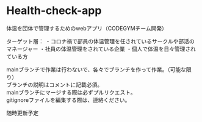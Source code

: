 # Health-check-app
体温を団体で管理するためのwebアプリ（CODEGYMチーム開発）  

ターゲット層：
・コロナ禍で部員の体温管理を任されているサークルや部活のマネージャー
・社員の体温管理をされている企業
・個人で体温を日々管理されている方

mainブランチで作業は行わないで、各々でブランチを作って作業。（可能な限り）  
ブランチの説明はコメントに記載必須。  
mainブランチにマージする際は必ずプルリクエスト。  
gitignoreファイルを編集する際は、連絡ください。  

随時更新予定
